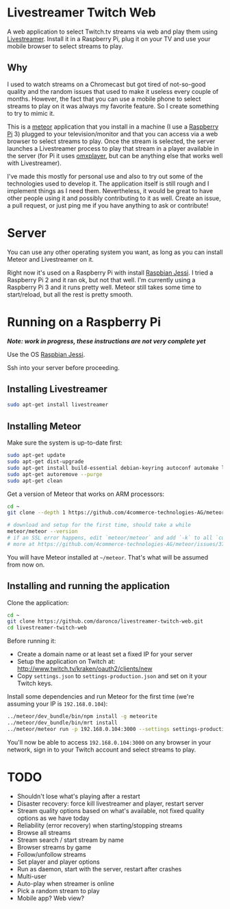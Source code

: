 # Livestreamer Twitch Web

A web application to select Twitch.tv streams via web and play them using
[Livestreamer](http://docs.livestreamer.io/). Install it in a Raspberry Pi, plug it on your TV and
use your mobile browser to select streams to play.

## Why

I used to watch streams on a Chromecast but got tired of not-so-good quality and the random issues
that used to make it useless every couple of months. However, the fact that you can use a mobile
phone to select streams to play on it was always my favorite feature. So I create something to try
to mimic it.

This is a [meteor](https://www.meteor.com/) application that you install in a machine (I use a
[Raspberry Pi](https://www.raspberrypi.org/) 3) plugged to your television/monitor and that you
can access via a web browser to select streams to play. Once the stream is selected, the server
launches a Livestreamer process to play that stream in a player available in the server (for Pi
it uses [omxplayer](http://elinux.org/Omxplayer), but can be anything else that works well with
Livestreamer).

I've made this mostly for personal use and also to try out some of the technologies used to
develop it. The application itself is still rough and I implement things as I need them.
Nevertheless, it would be great to have other people using it and possibly contributing to it
as well. Create an issue, a pull request, or just ping me if you have anything to ask or
contribute!


# Server

You can use any other operating system you want, as long as you can install Meteor and Livestreamer on it.

Right now it's used on a Raspberry Pi with install
[Raspbian Jessi](https://www.raspberrypi.org/downloads/raspbian/).
I tried a Raspberry Pi 2 and it ran ok, but not that well. I'm currently using a Raspberry Pi 3
and it runs pretty well. Meteor still takes some time to start/reload, but all the rest is pretty
smooth.

# Running on a Raspberry Pi

_**Note: work in progress, these instructions are not very complete yet**_


Use the OS [Raspbian Jessi](https://www.raspberrypi.org/downloads/raspbian/).

Ssh into your server before proceeding.

## Installing Livestreamer

```bash
sudo apt-get install livestreamer
```


## Installing Meteor

Make sure the system is up-to-date first:

```bash
sudo apt-get update
sudo apt-get dist-upgrade
sudo apt-get install build-essential debian-keyring autoconf automake libtool flex bison scons
sudo apt-get autoremove --purge
sudo apt-get clean
```

Get a version of Meteor that works on ARM processors:

```bash
cd ~
git clone --depth 1 https://github.com/4commerce-technologies-AG/meteor.git

# download and setup for the first time, should take a while
meteor/meteor --version
# if an SSL error happens, edit `meteor/meteor` and add `-k` to all `curl` commands
# more at https://github.com/4commerce-technologies-AG/meteor/issues/37
```

You will have Meteor installed at `~/meteor`. That's what will be assumed from now on.


## Installing and running the application

Clone the application:

```bash
cd ~
git clone https://github.com/daronco/livestreamer-twitch-web.git
cd livestreamer-twitch-web
```

Before running it:

* Create a domain name or at least set a fixed IP for your server
* Setup the application on Twitch at: http://www.twitch.tv/kraken/oauth2/clients/new
* Copy `settings.json` to `settings-production.json` and set on it your Twitch keys.

Install some dependencies and run Meteor for the first time (we're assuming your IP is `192.168.0.104`):

```bash
../meteor/dev_bundle/bin/npm install -g meteorite
../meteor/dev_bundle/bin/mrt install
../meteor/meteor run -p 192.168.0.104:3000 --settings settings-production.json
```

You'll now be able to access `192.168.0.104:3000` on any browser in your network, sign in
to your Twitch account and select streams to play.

# TODO

* Shouldn't lose what's playing after a restart
* Disaster recovery: force kill livestreamer and player, restart server
* Stream quality options based on what's available, not fixed quality options as we have today
* Reliability (error recovery) when starting/stopping streams
* Browse all streams
* Stream search / start stream by name
* Browser streams by game
* Follow/unfollow streams
* Set player and player options
* Run as daemon, start with the server, restart after crashes
* Multi-user
* Auto-play when streamer is online
* Pick a random stream to play
* Mobile app? Web view?

